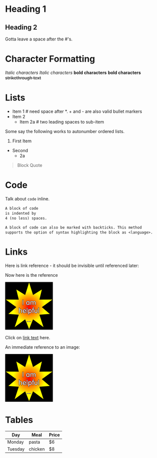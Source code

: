 # Heading 1
## Heading 2
Gotta leave a space after the #'s.

# Character Formatting

*Italic characters*  _Italic characters_
**bold characters** __bold characters__
~~strikethrough text~~

# Lists

* Item 1      # need space after *. + and - are also valid bullet markers
* Item 2
  * Item 2a   # two leading spaces to sub-item

Some say the following works to autonumber ordered lists. 

1. First Item
* Second
  * 2a 

> Block
> Quote

# Code

Talk about `code` inline.

    A block of code
    is indented by 
    4 (no less) spaces.
    

```<language>
A block of code can also be marked with backticks. This method
supports the option of syntax highlighting the block as <language>.
```

# Links

Here is link reference - it should be invisible until referenced later:

[id]: star.png "Optional title attribute"

Now here is the reference

![Alt text][id]

Click on [link text](http://example.com/ ) here.

An immediate reference to an image:

![Alt text](star.png "Optional title attribute")

# Tables
| Day     | Meal    | Price |
| --------|---------|-------|
| Monday  | pasta   | $6    |
| Tuesday | chicken | $8    |

